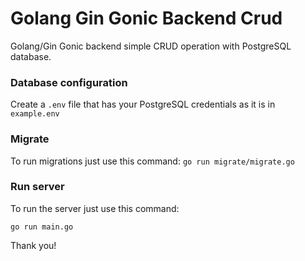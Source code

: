 # Golang Gin Gonic Backend Crud
Golang/Gin Gonic backend simple CRUD operation with PostgreSQL database.

### Database configuration
Create a `.env` file that has your PostgreSQL credentials as it is in `example.env`

### Migrate
To run migrations just use this command:
`go run migrate/migrate.go `

### Run server
To run the server just use this command:

`go run main.go`

Thank you!
